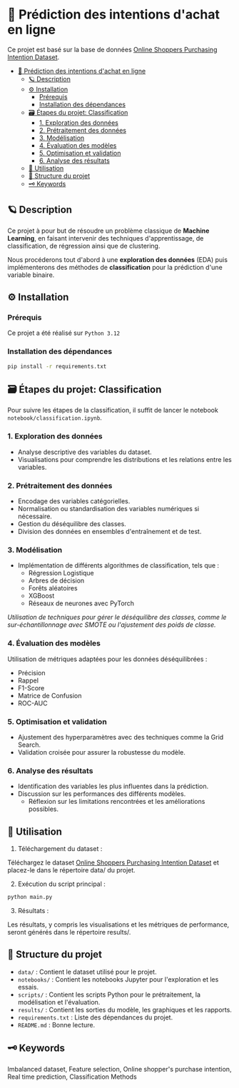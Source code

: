 # 🔮 Prédiction des intentions d'achat en ligne

Ce projet est basé sur la base de données [Online Shoppers Purchasing Intention Dataset](https://archive.ics.uci.edu/dataset/468/online+shoppers+purchasing+intention+dataset).

- [🔮 Prédiction des intentions d'achat en ligne](#-prédiction-des-intentions-dachat-en-ligne)
  - [🪐 Description](#-description)
  - [⚙️ Installation](#️-installation)
    - [Prérequis](#prérequis)
    - [Installation des dépendances](#installation-des-dépendances)
  - [🗃️ Étapes du projet: Classification](#️-étapes-du-projet-classification)
    - [1. Exploration des données](#1-exploration-des-données)
    - [2. Prétraitement des données](#2-prétraitement-des-données)
    - [3. Modélisation](#3-modélisation)
    - [4. Évaluation des modèles](#4-évaluation-des-modèles)
    - [5. Optimisation et validation](#5-optimisation-et-validation)
    - [6. Analyse des résultats](#6-analyse-des-résultats)
  - [🚀 Utilisation](#-utilisation)
  - [🕋 Structure du projet](#-structure-du-projet)
  - [🗝️ Keywords](#️-keywords)


## 🪐 Description

Ce projet à pour but de résoudre un problème classique de **Machine Learning**, en faisant intervenir des techniques d'apprentissage, de classification, de régression ainsi que de clustering. 

Nous procéderons tout d'abord à une **exploration des données** (EDA) puis implémenterons des méthodes de **classification** pour la prédiction d'une variable binaire.

## ⚙️ Installation

### Prérequis
Ce projet a été réalisé sur `Python 3.12`

### Installation des dépendances

```bash
pip install -r requirements.txt
```

## 🗃️ Étapes du projet: Classification

Pour suivre les étapes de la classification, il suffit de lancer le notebook `notebook/classification.ipynb`.

### 1. Exploration des données

- Analyse descriptive des variables du dataset.
- Visualisations pour comprendre les distributions et les relations entre les variables.

### 2. Prétraitement des données

- Encodage des variables catégorielles.
- Normalisation ou standardisation des variables numériques si nécessaire.
- Gestion du déséquilibre des classes.
- Division des données en ensembles d'entraînement et de test.

### 3. Modélisation

- Implémentation de différents algorithmes de classification, tels que :
   - Régression Logistique
   - Arbres de décision
   - Forêts aléatoires
   - XGBoost
   - Réseaux de neurones avec PyTorch

*Utilisation de techniques pour gérer le déséquilibre des classes, comme le sur-échantillonnage avec SMOTE ou l'ajustement des poids de classe.*

### 4. Évaluation des modèles

Utilisation de métriques adaptées pour les données déséquilibrées :
- Précision
- Rappel
- F1-Score
- Matrice de Confusion
- ROC-AUC

### 5. Optimisation et validation

- Ajustement des hyperparamètres avec des techniques comme la Grid Search.
- Validation croisée pour assurer la robustesse du modèle.

### 6. Analyse des résultats

- Identification des variables les plus influentes dans la prédiction.
- Discussion sur les performances des différents modèles.
  - Réflexion sur les limitations rencontrées et les améliorations possibles.

## 🚀 Utilisation

1. Téléchargement du dataset :

Téléchargez le dataset [Online Shoppers Purchasing Intention Dataset](https://archive.ics.uci.edu/dataset/468/online+shoppers+purchasing+intention+dataset) et placez-le dans le répertoire data/ du projet.

2. Exécution du script principal :

```bash
python main.py
```

3. Résultats :

Les résultats, y compris les visualisations et les métriques de performance, seront générés dans le répertoire results/.

## 🕋 Structure du projet
- `data/` : Contient le dataset utilisé pour le projet.
- `notebooks/` : Contient les notebooks Jupyter pour l'exploration et les essais.
- `scripts/` : Contient les scripts Python pour le prétraitement, la modélisation et l'évaluation.
- `results/` : Contient les sorties du modèle, les graphiques et les rapports.
- `requirements.txt` : Liste des dépendances du projet.
- `README.md` : Bonne lecture.

## 🗝️ Keywords

Imbalanced dataset, Feature selection, Online shopper's purchase intention, Real time prediction, Classification Methods